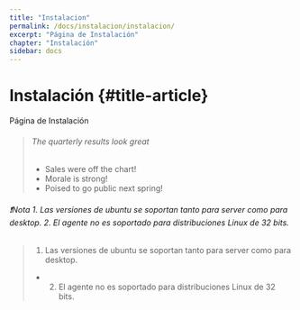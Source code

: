 ```yaml
---
title: "Instalacion"
permalink: /docs/instalacion/instalacion/
excerpt: "Página de Instalación"
chapter: "Instalación" 
sidebar: docs
---
```


# Instalación {#title-article}

Página de Instalación


> ###### The quarterly results look great 
> - Sales were off the chart!
> - Morale is strong!
> - Poised to go public next spring!


###### ❗Nota 1. Las versiones de ubuntu se soportan tanto para server como para desktop. 2. El agente no es soportado para distribuciones Linux de 32 bits.


> 1. Las versiones de ubuntu se soportan tanto para server como para desktop.
> - 2. El agente no es soportado para distribuciones Linux de 32 bits.
